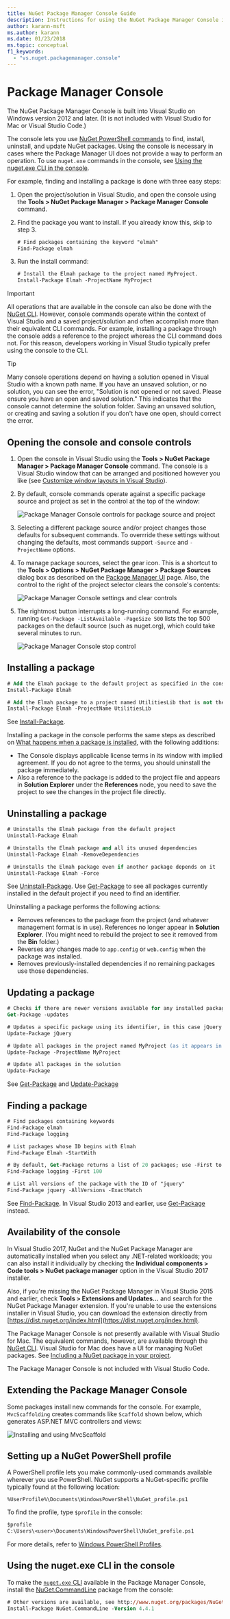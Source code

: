 ```yaml
---
title: NuGet Package Manager Console Guide
description: Instructions for using the NuGet Package Manager Console in Visual Studio for working with packages.
author: karann-msft
ms.author: karann
ms.date: 01/23/2018
ms.topic: conceptual
f1_keywords: 
  - "vs.nuget.packagemanager.console"
---
```


# Package Manager Console

The NuGet Package Manager Console is built into Visual Studio on Windows version 2012 and later. (It is not included with Visual Studio for Mac or Visual Studio Code.)

The console lets you use [NuGet PowerShell commands](../tools/powershell-reference.md) to find, install, uninstall, and update NuGet packages. Using the console is necessary in cases where the Package Manager UI does not provide a way to perform an operation. To use `nuget.exe` commands in the console, see [Using the nuget.exe CLI in the console](#using-the-nugetexe-cli-in-the-console).

For example, finding and installing a package is done with three easy steps:

1. Open the project/solution in Visual Studio, and open the console using the **Tools > NuGet Package Manager > Package Manager Console** command.

1. Find the package you want to install. If you already know this, skip to step 3.

    ```ps
    # Find packages containing the keyword "elmah"
    Find-Package elmah
    ```

1. Run the install command:

    ```ps
    # Install the Elmah package to the project named MyProject.
    Install-Package Elmah -ProjectName MyProject
    ```

> [!Important]
> All operations that are available in the console can also be done with the [NuGet CLI](../tools/nuget-exe-cli-reference.md). However, console commands operate within the context of Visual Studio and a saved project/solution and often accomplish more than their equivalent CLI commands. For example, installing a package through the console adds a reference to the project whereas the CLI command does not. For this reason, developers working in Visual Studio typically prefer using the console to the CLI.

> [!Tip]
> Many console operations depend on having a solution opened in Visual Studio with a known path name. If you have an unsaved solution, or no solution, you can see the error, "Solution is not opened or not saved. Please ensure you have an open and saved solution." This indicates that the console cannot determine the solution folder. Saving an unsaved solution, or creating and saving a solution if you don't have one open, should correct the error.

## Opening the console and console controls

1. Open the console in Visual Studio using the **Tools > NuGet Package Manager > Package Manager Console** command. The console is a Visual Studio window that can be arranged and positioned however you like (see [Customize window layouts in Visual Studio](/visualstudio/ide/customizing-window-layouts-in-visual-studio)).

1. By default, console commands operate against a specific package source and project as set in the control at the top of the window:

    ![Package Manager Console controls for package source and project](media/PackageManagerConsoleControls1.png)

1. Selecting a different package source and/or project changes those defaults for subsequent commands. To overrride these settings without changing the defaults, most commands support `-Source` and `-ProjectName` options.

1. To manage package sources, select the gear icon. This is a shortcut to the **Tools > Options > NuGet Package Manager > Package Sources** dialog box as described on the [Package Manager UI](package-manager-ui.md#package-sources) page. Also, the control to the right of the project selector clears the console's contents:

    ![Package Manager Console settings and clear controls](media/PackageManagerConsoleControls2.png)

1. The rightmost button interrupts a long-running command. For example, running `Get-Package -ListAvailable -PageSize 500` lists the top 500 packages on the default source (such as nuget.org), which could take several minutes to run.

    ![Package Manager Console stop control](media/PackageManagerConsoleControls3.png)

## Installing a package

```ps
# Add the Elmah package to the default project as specified in the console's project selector
Install-Package Elmah

# Add the Elmah package to a project named UtilitiesLib that is not the default
Install-Package Elmah -ProjectName UtilitiesLib
```

See [Install-Package](../tools/ps-ref-install-package.md).

Installing a package in the console performs the same steps as described on [What happens when a package is installed](../consume-packages/ways-to-install-a-package.md#what-happens-when-a-package-is-installed), with the following additions:

- The Console displays applicable license terms in its window with implied agreement. If you do not agree to the terms, you should uninstall the package immediately.
- Also a reference to the package is added to the project file and appears in **Solution Explorer** under the **References** node, you need to save the project to see the changes in the project file directly.

## Uninstalling a package

```ps
# Uninstalls the Elmah package from the default project
Uninstall-Package Elmah

# Uninstalls the Elmah package and all its unused dependencies
Uninstall-Package Elmah -RemoveDependencies 

# Uninstalls the Elmah package even if another package depends on it
Uninstall-Package Elmah -Force
```

See [Uninstall-Package](../tools/ps-ref-uninstall-package.md). Use [Get-Package](../tools/ps-ref-get-package.md) to see all packages currently installed in the default project if you need to find an identifier.

Uninstalling a package performs the following actions:

- Removes references to the package from the project (and whatever management format is in use). References no longer appear in **Solution Explorer**. (You might need to rebuild the project to see it removed from the **Bin** folder.)
- Reverses any changes made to `app.config` or `web.config` when the package was installed.
- Removes previously-installed dependencies if no remaining packages use those dependencies.

## Updating a package

```ps
# Checks if there are newer versions available for any installed packages
Get-Package -updates

# Updates a specific package using its identifier, in this case jQuery
Update-Package jQuery

# Update all packages in the project named MyProject (as it appears in Solution Explorer)
Update-Package -ProjectName MyProject

# Update all packages in the solution
Update-Package
```

See [Get-Package](../tools/ps-ref-get-package.md) and [Update-Package](../tools/ps-ref-update-package.md)

## Finding a package

```ps
# Find packages containing keywords
Find-Package elmah
Find-Package logging

# List packages whose ID begins with Elmah
Find-Package Elmah -StartWith

# By default, Get-Package returns a list of 20 packages; use -First to show more
Find-Package logging -First 100

# List all versions of the package with the ID of "jquery"
Find-Package jquery -AllVersions -ExactMatch
```

See [Find-Package](../tools/ps-ref-find-package.md). In Visual Studio 2013 and earlier, use [Get-Package](../tools/ps-ref-get-package.md) instead.

## Availability of the console

In Visual Studio 2017, NuGet and the NuGet Package Manager are automatically installed when you select any .NET-related workloads; you can also install it individually by checking the **Individual components > Code tools > NuGet package manager** option in the Visual Studio 2017 installer.

Also, if you're missing the NuGet Package Manager in Visual Studio 2015 and earlier, check **Tools > Extensions and Updates...** and search for the NuGet Package Manager extension. If you're unable to use the extensions installer in Visual Studio, you can download the extension directly from [https://dist.nuget.org/index.html](https://dist.nuget.org/index.html).

The Package Manager Console is not presently available with Visual Studio for Mac. The equivalent commands, however, are available through the [NuGet CLI](nuget-exe-CLI-reference.md). Visual Studio for Mac does have a UI for managing NuGet packages. See [Including a NuGet package in your project](/visualstudio/mac/nuget-walkthrough).

The Package Manager Console is not included with Visual Studio Code.

## Extending the Package Manager Console

Some packages install new commands for the console. For example, `MvcScaffolding` creates commands like `Scaffold` shown below, which generates ASP.NET MVC controllers and views:

![Installing and using MvcScaffold](media/PackageManagerConsoleInstall.png)

## Setting up a NuGet PowerShell profile

A PowerShell profile lets you make commonly-used commands available wherever you use PowerShell. NuGet supports a NuGet-specific profile typically found at the following location:

    %UserProfile%\Documents\WindowsPowerShell\NuGet_profile.ps1

To find the profile, type `$profile` in the console:

```ps
$profile
C:\Users\<user>\Documents\WindowsPowerShell\NuGet_profile.ps1
```

For more details, refer to [Windows PowerShell Profiles](https://technet.microsoft.com/library/bb613488.aspx).

## Using the nuget.exe CLI in the console

To make the [`nuget.exe` CLI](nuget-exe-cli-reference.md) available in the Package Manager Console, install the [NuGet.CommandLine](http://www.nuget.org/packages/NuGet.CommandLine/) package from the console:

```ps
# Other versions are available, see http://www.nuget.org/packages/NuGet.CommandLine/
Install-Package NuGet.CommandLine -Version 4.4.1
```
